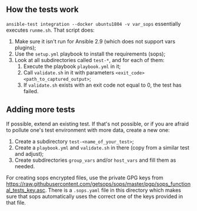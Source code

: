 <!--
Copyright (c) Ansible Project
GNU General Public License v3.0+ (see LICENSES/GPL-3.0-or-later.txt or https://www.gnu.org/licenses/gpl-3.0.txt)
SPDX-License-Identifier: GPL-3.0-or-later
-->

## How the tests work

`ansible-test integration --docker ubuntu1804 -v var_sops` essentially executes `runme.sh`. That script does:

1. Make sure it isn't run for Ansible 2.9 (which does not support vars plugins);
2. Use the `setup.yml` playbook to install the requirements (sops);
3. Look at all subdirectories called `test-*`, and for each of them:
   1. Execute the playbook `playbook.yml` in it;
   2. Call `validate.sh` in it with parameters `<exit_code> <path_to_captured_output>`;
   3. If `validate.sh` exists with an exit code not equal to 0, the test has failed.

## Adding more tests

If possible, extend an existing test. If that's not possible, or if you are afraid to pollute one's test environment with more data, create a new one:

1. Create a subdirectory `test-<name_of_your_test>`;
2. Create a `playbook.yml` and `validate.sh` in there (copy from a similar test and adjust);
3. Create subdirectories `group_vars` and/or `host_vars` and fill them as needed.

For creating sops encrypted files, use the private GPG keys from https://raw.githubusercontent.com/getsops/sops/master/pgp/sops_functional_tests_key.asc. There is a `.sops.yaml` file in this directory which makes sure that sops automatically uses the correct one of the keys provided in that file.
